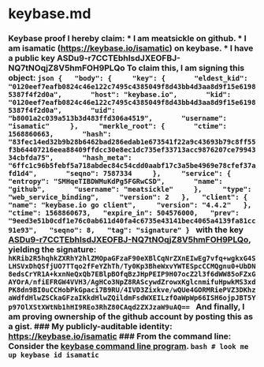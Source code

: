 # keybase.md
### Keybase proof  I hereby claim:    * I am meatsickle on github.   * I am isamatic (https://keybase.io/isamatic) on keybase.   * I have a public key ASDu9-r7CCTEbhIsdJXEOFBJ-NQ7tNOqjZ8V5hmFOH9PLQo  To claim this, I am signing this object:  ```json {   "body": {     "key": {       "eldest_kid": "0120eef7eafb0824c46e122c7495c4385049f8d43bb4d3aa8d9f15e61985387f4f2d0a",       "host": "keybase.io",       "kid": "0120eef7eafb0824c46e122c7495c4385049f8d43bb4d3aa8d9f15e61985387f4f2d0a",       "uid": "b8001a2c039a513b3d483ffd306a4519",       "username": "isamatic"     },     "merkle_root": {       "ctime": 1568860663,       "hash": "83fec14ed32b9b28b6462bad286edab1e673541f22a9c43693b79c8ff55f3b64407216eea88409ffdcc30e8ec1dc735ef33713acc9876207ce7994334cbfda75",       "hash_meta": "6ffc1c96b5febf5a718abdec84c54cdd0aabf17c3a5be4969e78cfef37afd1d4",       "seqno": 7587334     },     "service": {       "entropy": "SMHqeTIBDWMuKdPg5FGRwCSD",       "name": "github",       "username": "meatsickle"     },     "type": "web_service_binding",     "version": 2   },   "client": {     "name": "keybase.io go client",     "version": "4.4.2"   },   "ctime": 1568860673,   "expire_in": 504576000,   "prev": "9eed3e51b0cdf1e76c0ab611d40fa4c6735e43141bec4065a4139fa81cc91e93",   "seqno": 8,   "tag": "signature" } ```  with the key [ASDu9-r7CCTEbhIsdJXEOFBJ-NQ7tNOqjZ8V5hmFOH9PLQo](https://keybase.io/isamatic), yielding the signature:  ``` hKRib2R5hqhkZXRhY2hlZMOpaGFzaF90eXBlCqNrZXnEIwEg7vfq+wgkxG4SLHSVxDhQSfjUO7TTqo2fFeYZhTh/Ty0Kp3BheWxvYWTESpcCCMQgnu0+UbDN8edsCrYR1A+kxnNeQxQb7EBlpBOfqBzJHpPEIP9H07ocZ2l3f6dWW85oFZxGAYOrA/nfiEFRGW4VVH3/AgHCo3NpZ8RAScywdZrowxKglcnmifuHpwkMS3xdPK8dn9BI0uCCHobPkGpaci7B9RU/4IVD3Zixkve/wQUe4GORMRiePVZ3DKhzaWdfdHlwZSCkaGFzaIKkdHlwZQildmFsdWXEILzfOaWpWp66ISH6ojpJBT5Yp97OlXStXWtNb1hHI9REo3RhZ80CAqd2ZXJzaW9uAQ==  ```  And finally, I am proving ownership of the github account by posting this as a gist.  ### My publicly-auditable identity:  https://keybase.io/isamatic  ### From the command line:  Consider the [keybase command line program](https://keybase.io/download).  ```bash # look me up keybase id isamatic ```
